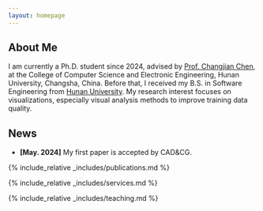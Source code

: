 ```yaml
---
layout: homepage
---
```


## About Me

I am currently a Ph.D. student since 2024, advised by [Prof. Changjian Chen](https://changjianchen.github.io/), at the College of Computer Science and Electronic Engineering, Hunan University, Changsha, China. Before that, I received my B.S. in Software Engineering from [Hunan University](https://www.hnu.edu.cn). My research interest focuses on visualizations, especially visual analysis methods to improve training data quality.


## News

- **[May. 2024]** My first paper is accepted by CAD&CG.


{% include_relative _includes/publications.md %}

{% include_relative _includes/services.md %}

{% include_relative _includes/teaching.md %}
